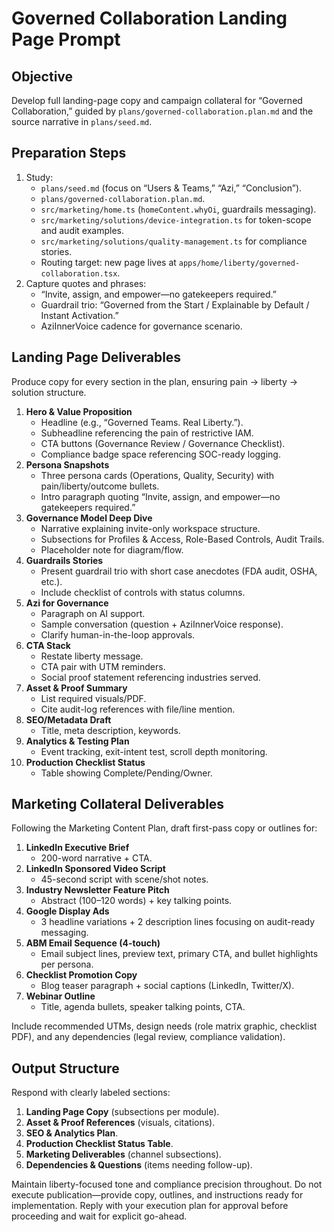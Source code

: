 # Governed Collaboration Landing Page Prompt

## Objective

Develop full landing-page copy and campaign collateral for “Governed Collaboration,” guided by `plans/governed-collaboration.plan.md` and the source narrative in `plans/seed.md`.

## Preparation Steps

1. Study:
   - `plans/seed.md` (focus on “Users & Teams,” “Azi,” “Conclusion”).
   - `plans/governed-collaboration.plan.md`.
   - `src/marketing/home.ts` (`homeContent.whyOi`, guardrails messaging).
   - `src/marketing/solutions/device-integration.ts` for token-scope and audit examples.
   - `src/marketing/solutions/quality-management.ts` for compliance stories.
   - Routing target: new page lives at `apps/home/liberty/governed-collaboration.tsx`.
2. Capture quotes and phrases:
   - “Invite, assign, and empower—no gatekeepers required.”
   - Guardrail trio: “Governed from the Start / Explainable by Default / Instant Activation.”
   - AziInnerVoice cadence for governance scenario.

## Landing Page Deliverables

Produce copy for every section in the plan, ensuring pain → liberty → solution structure.

1. **Hero & Value Proposition**
   - Headline (e.g., “Governed Teams. Real Liberty.”).
   - Subheadline referencing the pain of restrictive IAM.
   - CTA buttons (Governance Review / Governance Checklist).
   - Compliance badge space referencing SOC-ready logging.
2. **Persona Snapshots**
   - Three persona cards (Operations, Quality, Security) with pain/liberty/outcome bullets.
   - Intro paragraph quoting “Invite, assign, and empower—no gatekeepers required.”
3. **Governance Model Deep Dive**
   - Narrative explaining invite-only workspace structure.
   - Subsections for Profiles & Access, Role-Based Controls, Audit Trails.
   - Placeholder note for diagram/flow.
4. **Guardrails Stories**
   - Present guardrail trio with short case anecdotes (FDA audit, OSHA, etc.).
   - Include checklist of controls with status columns.
5. **Azi for Governance**
   - Paragraph on AI support.
   - Sample conversation (question + AziInnerVoice response).
   - Clarify human-in-the-loop approvals.
6. **CTA Stack**
   - Restate liberty message.
   - CTA pair with UTM reminders.
   - Social proof statement referencing industries served.
7. **Asset & Proof Summary**
   - List required visuals/PDF.
   - Cite audit-log references with file/line mention.
8. **SEO/Metadata Draft**
   - Title, meta description, keywords.
9. **Analytics & Testing Plan**
   - Event tracking, exit-intent test, scroll depth monitoring.
10. **Production Checklist Status**
    - Table showing Complete/Pending/Owner.

## Marketing Collateral Deliverables

Following the Marketing Content Plan, draft first-pass copy or outlines for:

1. **LinkedIn Executive Brief**
   - 200-word narrative + CTA.
2. **LinkedIn Sponsored Video Script**
   - 45-second script with scene/shot notes.
3. **Industry Newsletter Feature Pitch**
   - Abstract (100–120 words) + key talking points.
4. **Google Display Ads**
   - 3 headline variations + 2 description lines focusing on audit-ready messaging.
5. **ABM Email Sequence (4-touch)**
   - Email subject lines, preview text, primary CTA, and bullet highlights per persona.
6. **Checklist Promotion Copy**
   - Blog teaser paragraph + social captions (LinkedIn, Twitter/X).
7. **Webinar Outline**
   - Title, agenda bullets, speaker talking points, CTA.

Include recommended UTMs, design needs (role matrix graphic, checklist PDF), and any dependencies (legal review, compliance validation).

## Output Structure

Respond with clearly labeled sections:

1. **Landing Page Copy** (subsections per module).
2. **Asset & Proof References** (visuals, citations).
3. **SEO & Analytics Plan**.
4. **Production Checklist Status Table**.
5. **Marketing Deliverables** (channel subsections).
6. **Dependencies & Questions** (items needing follow-up).

Maintain liberty-focused tone and compliance precision throughout. Do not execute publication—provide copy, outlines, and instructions ready for implementation. Reply with your execution plan for approval before proceeding and wait for explicit go-ahead.
